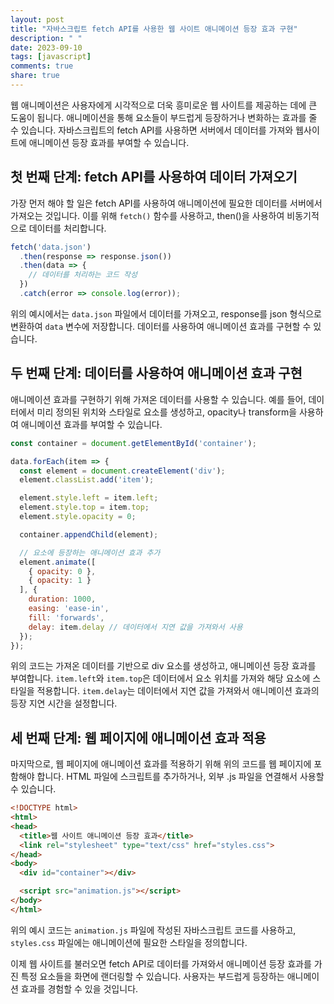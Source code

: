 ```yaml
---
layout: post
title: "자바스크립트 fetch API를 사용한 웹 사이트 애니메이션 등장 효과 구현"
description: " "
date: 2023-09-10
tags: [javascript]
comments: true
share: true
---
```


웹 애니메이션은 사용자에게 시각적으로 더욱 흥미로운 웹 사이트를 제공하는 데에 큰 도움이 됩니다. 애니메이션을 통해 요소들이 부드럽게 등장하거나 변화하는 효과를 줄 수 있습니다. 자바스크립트의 fetch API를 사용하면 서버에서 데이터를 가져와 웹사이트에 애니메이션 등장 효과를 부여할 수 있습니다.

## 첫 번째 단계: fetch API를 사용하여 데이터 가져오기

가장 먼저 해야 할 일은 fetch API를 사용하여 애니메이션에 필요한 데이터를 서버에서 가져오는 것입니다. 이를 위해 `fetch()` 함수를 사용하고, then()을 사용하여 비동기적으로 데이터를 처리합니다.

```javascript
fetch('data.json')
  .then(response => response.json())
  .then(data => {
    // 데이터를 처리하는 코드 작성
  })
  .catch(error => console.log(error));
```

위의 예시에서는 `data.json` 파일에서 데이터를 가져오고, response를 json 형식으로 변환하여 `data` 변수에 저장합니다. 데이터를 사용하여 애니메이션 효과를 구현할 수 있습니다.

## 두 번째 단계: 데이터를 사용하여 애니메이션 효과 구현

애니메이션 효과를 구현하기 위해 가져온 데이터를 사용할 수 있습니다. 예를 들어, 데이터에서 미리 정의된 위치와 스타일로 요소를 생성하고, opacity나 transform을 사용하여 애니메이션 효과를 부여할 수 있습니다.

```javascript
const container = document.getElementById('container');

data.forEach(item => {
  const element = document.createElement('div');
  element.classList.add('item');

  element.style.left = item.left;
  element.style.top = item.top;
  element.style.opacity = 0;

  container.appendChild(element);

  // 요소에 등장하는 애니메이션 효과 추가
  element.animate([
    { opacity: 0 },
    { opacity: 1 }
  ], {
    duration: 1000,
    easing: 'ease-in',
    fill: 'forwards',
    delay: item.delay // 데이터에서 지연 값을 가져와서 사용
  });
});
```

위의 코드는 가져온 데이터를 기반으로 div 요소를 생성하고, 애니메이션 등장 효과를 부여합니다. `item.left`와 `item.top`은 데이터에서 요소 위치를 가져와 해당 요소에 스타일을 적용합니다. `item.delay`는 데이터에서 지연 값을 가져와서 애니메이션 효과의 등장 지연 시간을 설정합니다.

## 세 번째 단계: 웹 페이지에 애니메이션 효과 적용

마지막으로, 웹 페이지에 애니메이션 효과를 적용하기 위해 위의 코드를 웹 페이지에 포함해야 합니다. HTML 파일에 스크립트를 추가하거나, 외부 .js 파일을 연결해서 사용할 수 있습니다.

```html
<!DOCTYPE html>
<html>
<head>
  <title>웹 사이트 애니메이션 등장 효과</title>
  <link rel="stylesheet" type="text/css" href="styles.css">
</head>
<body>
  <div id="container"></div>

  <script src="animation.js"></script>
</body>
</html>
```

위의 예시 코드는 `animation.js` 파일에 작성된 자바스크립트 코드를 사용하고, `styles.css` 파일에는 애니메이션에 필요한 스타일을 정의합니다.

이제 웹 사이트를 불러오면 fetch API로 데이터를 가져와서 애니메이션 등장 효과를 가진 특정 요소들을 화면에 랜더링할 수 있습니다. 사용자는 부드럽게 등장하는 애니메이션 효과를 경험할 수 있을 것입니다.